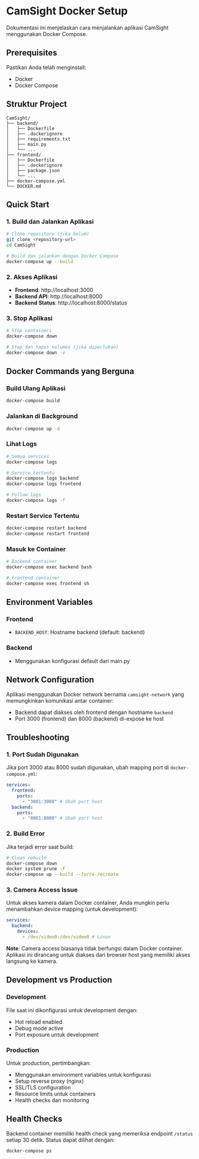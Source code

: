 # CamSight Docker Setup

Dokumentasi ini menjelaskan cara menjalankan aplikasi CamSight menggunakan Docker Compose.

## Prerequisites

Pastikan Anda telah menginstall:

- Docker
- Docker Compose

## Struktur Project

```
CamSight/
├── backend/
│   ├── Dockerfile
│   ├── .dockerignore
│   ├── requirements.txt
│   ├── main.py
│   └── ...
├── frontend/
│   ├── Dockerfile
│   ├── .dockerignore
│   ├── package.json
│   └── ...
├── docker-compose.yml
└── DOCKER.md
```

## Quick Start

### 1. Build dan Jalankan Aplikasi

```bash
# Clone repository (jika belum)
git clone <repository-url>
cd CamSight

# Build dan jalankan dengan Docker Compose
docker-compose up --build
```

### 2. Akses Aplikasi

- **Frontend**: http://localhost:3000
- **Backend API**: http://localhost:8000
- **Backend Status**: http://localhost:8000/status

### 3. Stop Aplikasi

```bash
# Stop containers
docker-compose down

# Stop dan hapus volumes (jika diperlukan)
docker-compose down -v
```

## Docker Commands yang Berguna

### Build Ulang Aplikasi

```bash
docker-compose build
```

### Jalankan di Background

```bash
docker-compose up -d
```

### Lihat Logs

```bash
# Semua services
docker-compose logs

# Service tertentu
docker-compose logs backend
docker-compose logs frontend

# Follow logs
docker-compose logs -f
```

### Restart Service Tertentu

```bash
docker-compose restart backend
docker-compose restart frontend
```

### Masuk ke Container

```bash
# Backend container
docker-compose exec backend bash

# Frontend container
docker-compose exec frontend sh
```

## Environment Variables

### Frontend

- `BACKEND_HOST`: Hostname backend (default: backend)

### Backend

- Menggunakan konfigurasi default dari main.py

## Network Configuration

Aplikasi menggunakan Docker network bernama `camsight-network` yang memungkinkan komunikasi antar container:

- Backend dapat diakses oleh frontend dengan hostname `backend`
- Port 3000 (frontend) dan 8000 (backend) di-expose ke host

## Troubleshooting

### 1. Port Sudah Digunakan

Jika port 3000 atau 8000 sudah digunakan, ubah mapping port di `docker-compose.yml`:

```yaml
services:
  frontend:
    ports:
      - "3001:3000" # Ubah port host
  backend:
    ports:
      - "8001:8000" # Ubah port host
```

### 2. Build Error

Jika terjadi error saat build:

```bash
# Clean rebuild
docker-compose down
docker system prune -f
docker-compose up --build --force-recreate
```

### 3. Camera Access Issue

Untuk akses kamera dalam Docker container, Anda mungkin perlu menambahkan device mapping (untuk development):

```yaml
services:
  backend:
    devices:
      - /dev/video0:/dev/video0 # Linux
```

**Note**: Camera access biasanya tidak berfungsi dalam Docker container. Aplikasi ini dirancang untuk diakses dari browser host yang memiliki akses langsung ke kamera.

## Development vs Production

### Development

File saat ini dikonfigurasi untuk development dengan:

- Hot reload enabled
- Debug mode active
- Port exposure untuk development

### Production

Untuk production, pertimbangkan:

- Menggunakan environment variables untuk konfigurasi
- Setup reverse proxy (nginx)
- SSL/TLS configuration
- Resource limits untuk containers
- Health checks dan monitoring

## Health Checks

Backend container memiliki health check yang memeriksa endpoint `/status` setiap 30 detik. Status dapat dilihat dengan:

```bash
docker-compose ps
```
